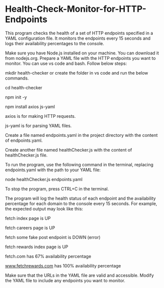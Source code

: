 # Health-Check-Monitor-for-HTTP-Endpoints

This program checks the health of a set of HTTP endpoints specified in a YAML configuration file. It monitors the endpoints every 15 seconds and logs their availability percentages to the console.

Make sure you have Node.js installed on your machine. You can download it from nodejs.org.
Prepare a YAML file with the HTTP endpoints you want to monitor. You can use vs code and bash. Follow below steps:


mkdir health-checker or create the folder in vs code and run the below commands.

cd health-checker

npm init -y

npm install axios js-yaml

axios is for making HTTP requests.

js-yaml is for parsing YAML files.

Create a file named endpoints.yaml in the project directory with the content of endpoints.yaml.

Create another file named healthChecker.js with the content of healthChecker.js file.

To run the program, use the following command in the terminal, replacing endpoints.yaml with the path to your YAML file:

node healthChecker.js endpoints.yaml

To stop the program, press CTRL+C in the terminal.

The program will log the health status of each endpoint and the availability percentage for each domain to the console every 15 seconds. For example, the expected output may look like this:

fetch index page is UP

fetch careers page is UP

fetch some fake post endpoint is DOWN (error)

fetch rewards index page is UP

fetch.com has 67% availability percentage

www.fetchrewards.com has 100% availability percentage

Make sure that the URLs in the YAML file are valid and accessible.
Modify the YAML file to include any endpoints you want to monitor.
